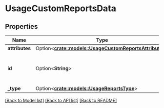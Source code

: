 # UsageCustomReportsData

## Properties

Name | Type | Description | Notes
------------ | ------------- | ------------- | -------------
**attributes** | Option<[**crate::models::UsageCustomReportsAttributes**](UsageCustomReportsAttributes.md)> |  | [optional]
**id** | Option<**String**> | The date for specified custom reports. | [optional]
**_type** | Option<[**crate::models::UsageReportsType**](UsageReportsType.md)> |  | [optional]

[[Back to Model list]](../README.md#documentation-for-models) [[Back to API list]](../README.md#documentation-for-api-endpoints) [[Back to README]](../README.md)


